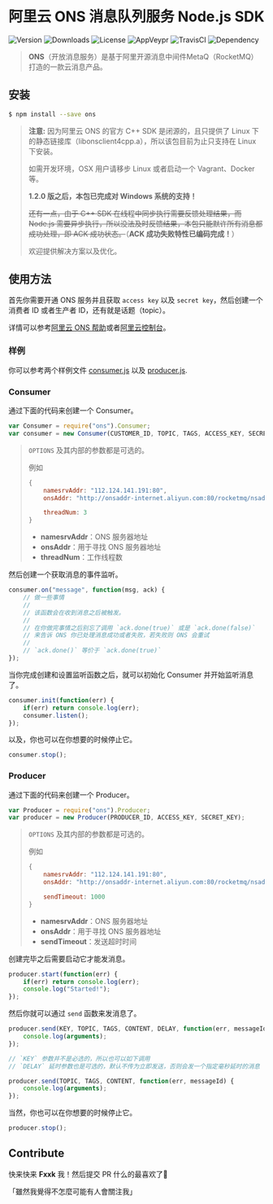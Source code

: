 # 阿里云 ONS 消息队列服务 Node.js SDK

![Version](http://img.shields.io/npm/v/ons.svg)
![Downloads](http://img.shields.io/npm/dm/ons.svg)
![License](https://img.shields.io/npm/l/ons.svg?style=flat)
![AppVeypr](https://ci.appveyor.com/api/projects/status/9qdfjl7ig6s9d72s/branch/master?svg=true)
![TravisCI](https://travis-ci.org/XadillaX/aliyun-ons.svg)
![Dependency](https://david-dm.org/XadillaX/aliyun-ons.svg)

> **ONS**（开放消息服务）是基于阿里开源消息中间件MetaQ（RocketMQ）打造的一款云消息产品。

## 安装

```sh
$ npm install --save ons
```

> **注意:** 因为阿里云 ONS 的官方 C++ SDK 是闭源的，且只提供了 Linux 下的静态链接库（libonsclient4cpp.a），所以该包目前为止只支持在 Linux 下安装。
>
> 如需开发环境，OSX 用户请移步 Linux 或者启动一个 Vagrant、Docker 等。
>
> **1.2.0 版之后，本包已完成对 Windows 系统的支持！**
>
> ~~还有一点，由于 C++ SDK 在线程中同步执行需要反馈处理结果，而 Node.js 需要异步执行，所以没法及时反馈结果，本包只能默许所有消息都成功处理，即 ACK 成功状态。~~（**ACK 成功失败特性已编码完成！**）
>
> 欢迎提供解决方案以及优化。


## 使用方法

首先你需要开通 ONS 服务并且获取 `access key` 以及 `secret key`，然后创建一个消费者 ID 或者生产者 ID，还有就是话题（topic）。

详情可以参考[阿里云 ONS 帮助](https://help.aliyun.com/product/8315024_ons.html)或者[阿里云控制台](http://ons.console.aliyun.com/)。

### 样例

你可以参考两个样例文件 [consumer.js](example/consumer.js) 以及 [producer.js](example/producer.js).

### Consumer

通过下面的代码来创建一个 Consumer。

```javascript
var Consumer = require("ons").Consumer;
var consumer = new Consumer(CUSTOMER_ID, TOPIC, TAGS, ACCESS_KEY, SECRET_KEY, OPTIONS);
```

> `OPTIONS` 及其内部的参数都是可选的。
>
> 例如
>
> ```javascript
> {
>     namesrvAddr: "112.124.141.191:80",
>     onsAddr: "http://onsaddr-internet.aliyun.com:80/rocketmq/nsaddr4client-internet",
>
>     threadNum: 3
> }
> ```
>
> + **namesrvAddr**：ONS 服务器地址
> + **onsAddr**：用于寻找 ONS 服务器地址
> + **threadNum**：工作线程数

然后创建一个获取消息的事件监听。

```javascript
consumer.on("message", function(msg, ack) {
    // 做一些事情
    // 
    // 该函数会在收到消息之后被触发。
    //
    // 在你做完事情之后别忘了调用 `ack.done(true)` 或是 `ack.done(false)`
    // 来告诉 ONS 你已处理消息成功或者失败，若失败则 ONS 会重试
    //
    // `ack.done()` 等价于 `ack.done(true)`
});
```

当你完成创建和设置监听函数之后，就可以初始化 Consumer 并开始监听消息了。

```javascript
consumer.init(function(err) {
    if(err) return console.log(err);
    consumer.listen();
});
```

以及，你也可以在你想要的时候停止它。

```javascript
consumer.stop();
```

### Producer

通过下面的代码来创建一个 Producer。

```javascript
var Producer = require("ons").Producer;
var producer = new Producer(PRODUCER_ID, ACCESS_KEY, SECRET_KEY);
```

> `OPTIONS` 及其内部的参数都是可选的。
>
> 例如
>
> ```javascript
> {
>     namesrvAddr: "112.124.141.191:80",
>     onsAddr: "http://onsaddr-internet.aliyun.com:80/rocketmq/nsaddr4client-internet",
>
>     sendTimeout: 1000
> }
> ```
>
> + **namesrvAddr**：ONS 服务器地址
> + **onsAddr**：用于寻找 ONS 服务器地址
> + **sendTimeout**：发送超时时间

创建完毕之后需要启动它才能发消息。

```javascript
producer.start(function(err) {
    if(err) return console.log(err);
    console.log("Started!");
});
```

然后你就可以通过 `send` 函数来发消息了。

```javascript
producer.send(KEY, TOPIC, TAGS, CONTENT, DELAY, function(err, messageId) {
    console.log(arguments);
});

// `KEY` 参数并不是必选的，所以也可以如下调用
// `DELAY` 延时参数也是可选的，默认不传为立即发送，否则会发一个指定毫秒延时的消息

producer.send(TOPIC, TAGS, CONTENT, function(err, messageId) {
    console.log(arguments);
});
```

当然，你也可以在你想要的时候停止它。

```javascript
producer.stop();
```

## Contribute

快来快来 **Fxxk** 我！然后提交 PR 什么的最喜欢了🙈

「雖然我覺得不怎麼可能有人會關注我」
